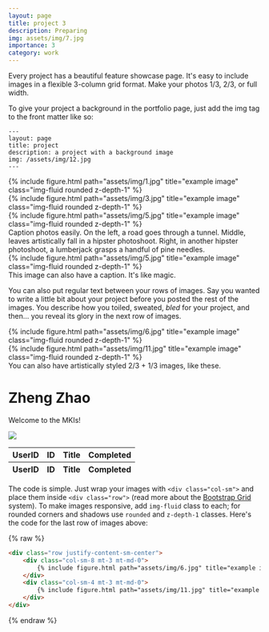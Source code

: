 ```yaml
---
layout: page
title: project 3
description: Preparing
img: assets/img/7.jpg
importance: 3
category: work
---
```


Every project has a beautiful feature showcase page.
It's easy to include images in a flexible 3-column grid format.
Make your photos 1/3, 2/3, or full width.

To give your project a background in the portfolio page, just add the img tag to the front matter like so:

    ---
    layout: page
    title: project
    description: a project with a background image
    img: /assets/img/12.jpg
    ---

<div class="row">
    <div class="col-sm mt-3 mt-md-0">
        {% include figure.html path="assets/img/1.jpg" title="example image" class="img-fluid rounded z-depth-1" %}
    </div>
    <div class="col-sm mt-3 mt-md-0">
        {% include figure.html path="assets/img/3.jpg" title="example image" class="img-fluid rounded z-depth-1" %}
    </div>
    <div class="col-sm mt-3 mt-md-0">
        {% include figure.html path="assets/img/5.jpg" title="example image" class="img-fluid rounded z-depth-1" %}
    </div>
</div>
<div class="caption">
    Caption photos easily. On the left, a road goes through a tunnel. Middle, leaves artistically fall in a hipster photoshoot. Right, in another hipster photoshoot, a lumberjack grasps a handful of pine needles.
</div>
<div class="row">
    <div class="col-sm mt-3 mt-md-0">
        {% include figure.html path="assets/img/5.jpg" title="example image" class="img-fluid rounded z-depth-1" %}
    </div>
</div>
<div class="caption">
    This image can also have a caption. It's like magic.
</div>

You can also put regular text between your rows of images.
Say you wanted to write a little bit about your project before you posted the rest of the images.
You describe how you toiled, sweated, *bled* for your project, and then... you reveal its glory in the next row of images.


<div class="row justify-content-sm-center">
    <div class="col-sm-8 mt-3 mt-md-0">
        {% include figure.html path="assets/img/6.jpg" title="example image" class="img-fluid rounded z-depth-1" %}
    </div>
    <div class="col-sm-4 mt-3 mt-md-0">
        {% include figure.html path="assets/img/11.jpg" title="example image" class="img-fluid rounded z-depth-1" %}
    </div>
</div>
<div class="caption">
    You can also have artistically styled 2/3 + 1/3 images, like these.
</div>

<html>
<head>
  	<title>Person Information</title>
  	<meta charset="UTF-8">	<link rel="stylesheet" type="text/css" href="https://cdn.datatables.net/1.10.19/css/jquery.dataTables.min.css">
	<script type="text/javascript" language="javascript" src="https://code.jquery.com/jquery-3.3.1.js"></script>
	<script type="text/javascript" language="javascript" src="https://cdn.datatables.net/1.10.19/js/jquery.dataTables.min.js"></script>
</head>

<body>
  <h1>Zheng Zhao</h1>
  <p>Welcome to the MKIs!</p>
  <img src="https://content.codecademy.com/articles/github-pages-via-web-app/happy-ice-cream.gif" />

   <script>
     $(document).ready(function(){
	   var baseurl = "https://jsonplaceholder.typicode.com/todos";
    	 var xmlhttp = new XMLHttpRequest();
    	 xmlhttp.open("GET",baseurl,true);
    	 xmlhttp.onreadystatechange = function(){
    		 if(xmlhttp.readyState==4 && xmlhttp.status ==200){
    			 var persons = JSON.parse(xmlhttp.responseText);
    			 $("#example").DataTable({
    				data:persons,
    				"columns":[
    					{data: "userId"},
    					{data: "id"},
    					{data: "title"},
    					{data: "completed"}
    				]
    			 });
    		 }
    	 };
	 xmlhttp.send();
      });
    </script>


   <table id="example" class="display" style="width:100%">
    <thead>
	    <tr>
	      <th>UserID</th>
	      <th>ID</th>
	      <th>Title</th>
	      <th>Completed</th>
	    </tr>
    </thead>
    <tfoot>
	    <tr>
	      <th>UserID</th>
	      <th>ID</th>
	      <th>Title</th>
	      <th>Completed</th>
	    </tr>
    </tfoot>
    </table>
  </body>
</html>

The code is simple.
Just wrap your images with `<div class="col-sm">` and place them inside `<div class="row">` (read more about the <a href="https://getbootstrap.com/docs/4.4/layout/grid/">Bootstrap Grid</a> system).
To make images responsive, add `img-fluid` class to each; for rounded corners and shadows use `rounded` and `z-depth-1` classes.
Here's the code for the last row of images above:

{% raw %}
```html
<div class="row justify-content-sm-center">
    <div class="col-sm-8 mt-3 mt-md-0">
        {% include figure.html path="assets/img/6.jpg" title="example image" class="img-fluid rounded z-depth-1" %}
    </div>
    <div class="col-sm-4 mt-3 mt-md-0">
        {% include figure.html path="assets/img/11.jpg" title="example image" class="img-fluid rounded z-depth-1" %}
    </div>
</div>
```
{% endraw %}
